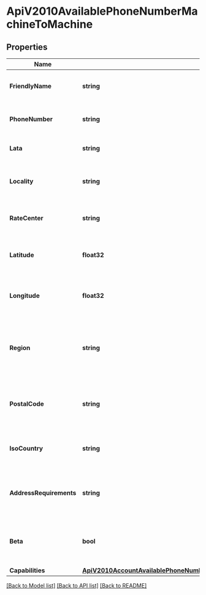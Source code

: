 # ApiV2010AvailablePhoneNumberMachineToMachine

## Properties

Name | Type | Description | Notes
------------ | ------------- | ------------- | -------------
**FriendlyName** | **string** | A formatted version of the phone number |[optional] 
**PhoneNumber** | **string** | The phone number in E.164 format |[optional] 
**Lata** | **string** | The LATA of this phone number |[optional] 
**Locality** | **string** | The locality or city of this phone number's location |[optional] 
**RateCenter** | **string** | The rate center of this phone number |[optional] 
**Latitude** | **float32** | The latitude of this phone number's location |[optional] 
**Longitude** | **float32** | The longitude of this phone number's location |[optional] 
**Region** | **string** | The two-letter state or province abbreviation of this phone number's location |[optional] 
**PostalCode** | **string** | The postal or ZIP code of this phone number's location |[optional] 
**IsoCountry** | **string** | The ISO country code of this phone number |[optional] 
**AddressRequirements** | **string** | The type of Address resource the phone number requires |[optional] 
**Beta** | **bool** | Whether the phone number is new to the Twilio platform |[optional] 
**Capabilities** | [**ApiV2010AccountAvailablePhoneNumberCountryAvailablePhoneNumberLocalCapabilities**](ApiV2010AccountAvailablePhoneNumberCountryAvailablePhoneNumberLocalCapabilities.md) |  |[optional] 

[[Back to Model list]](../README.md#documentation-for-models) [[Back to API list]](../README.md#documentation-for-api-endpoints) [[Back to README]](../README.md)


